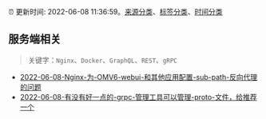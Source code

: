 :alarm_clock: 更新时间: 2022-06-08 11:36:59。[来源分类](../README.md)、[标签分类](../TAGS.md)、[时间分类](../TIMELINE.md)

## 服务端相关


> 关键字：`Nginx`、`Docker`、`GraphQL`、`REST`、`gRPC`



- [2022-06-08-Nginx-为-OMV6-webui-和其他应用配置-sub-path-反向代理的问题](https://www.v2ex.com/t/858232) 
- [2022-06-08-有没有好一点的-grpc-管理工具可以管理-proto-文件，给推荐一个](https://www.v2ex.com/t/858214) 